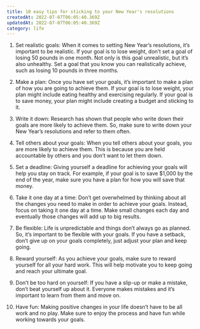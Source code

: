 ```yaml
---
title: 10 easy tips for sticking to your New Year's resolutions
createdAt: 2022-07-07T06:05:40.369Z
updatedAt: 2022-07-07T06:05:40.369Z
category: life
---
```


1. Set realistic goals: When it comes to setting New Year’s resolutions, it’s important to be realistic. If your goal is to lose weight, don’t set a goal of losing 50 pounds in one month. Not only is this goal unrealistic, but it’s also unhealthy. Set a goal that you know you can realistically achieve, such as losing 10 pounds in three months.

2. Make a plan: Once you have set your goals, it’s important to make a plan of how you are going to achieve them. If your goal is to lose weight, your plan might include eating healthy and exercising regularly. If your goal is to save money, your plan might include creating a budget and sticking to it.

3. Write it down: Research has shown that people who write down their goals are more likely to achieve them. So, make sure to write down your New Year’s resolutions and refer to them often.

4. Tell others about your goals: When you tell others about your goals, you are more likely to achieve them. This is because you are held accountable by others and you don’t want to let them down.

5. Set a deadline: Giving yourself a deadline for achieving your goals will help you stay on track. For example, if your goal is to save $1,000 by the end of the year, make sure you have a plan for how you will save that money.

6. Take it one day at a time: Don’t get overwhelmed by thinking about all the changes you need to make in order to achieve your goals. Instead, focus on taking it one day at a time. Make small changes each day and eventually those changes will add up to big results.

7. Be flexible: Life is unpredictable and things don’t always go as planned. So, it’s important to be flexible with your goals. If you have a setback, don’t give up on your goals completely, just adjust your plan and keep going.

8. Reward yourself: As you achieve your goals, make sure to reward yourself for all your hard work. This will help motivate you to keep going and reach your ultimate goal.

9. Don’t be too hard on yourself: If you have a slip-up or make a mistake, don’t beat yourself up about it. Everyone makes mistakes and it’s important to learn from them and move on.

10. Have fun: Making positive changes in your life doesn’t have to be all work and no play. Make sure to enjoy the process and have fun while working towards your goals.
